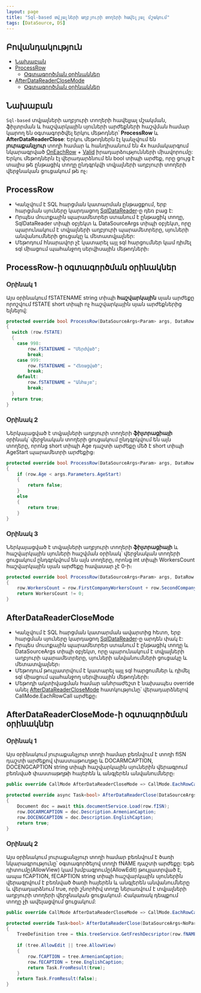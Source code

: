 ```yaml
---
layout: page
title: "Sql-based տվյալների աղբյուրի տողերի հավելյալ մշակում"
tags: [DataSource, DS]
---
```


## Բովանդակություն
* [Նախաբան](#նախաբան)
* [ProcessRow](#processRow)
  * [Օգտագործման օրինակներ](#processRow-ի-օգտագործման-օրինակներ)
 * [AfterDataReaderCloseMode](#afterDataReaderCloseMode)
   *  [Օգտագործման օրինակներ](#afterDataReaderCloseMode-ի-օգտագործման-օրինակներ)

## Նախաբան

`Sql-based` տվյալների աղբյուրի տողերի հավելյալ մշակման, ֆիլտրման և հաշվարկային սյուների արժեքների հաշվման համար կարող են օգտագործվել երկու մեթոդներ՝ **ProcessRow** և **AfterDataReaderClose**: Երկու մեթոդներն էլ կանչվում են **յուրաքանչյուր** տողի համար և հանդիսանում են 4x համակարգում նկարագրված [OnEachRow](https://armsoft.github.io/as4x-docs/HTM/ProgrGuide/ScriptProcs/OnEachRow.html) + 
[Valid](https://armsoft.github.io/as4x-docs/HTM/ProgrGuide/ScriptProcs/Valid_Data.html) իրադարձությունների միավորումը:
Երկու մեթոդներն էլ վերադարձնում են bool տիպի արժեք, որը ցույց է տալիս թե ընթացիկ տողը ընդգրկվի տվյալների աղբյուրի տողերի վերջնական ցուցակում թե ոչ։

## ProcessRow 

*  Կանչվում է SQL հարցման կատարման ընթացքում, երբ հարցման սյուները կարդացող [SqlDataReader]((https://learn.microsoft.com/en-us/dotnet/api/microsoft.data.sqlclient.sqldatareader?view=sqlclient-dotnet-standard-5.2))-ը դեռ բաց է:
*  Որպես մուտքային պարամետրեր ստանում է ընթացիկ տողը, SqlDataReader տիպի օբյեկտ և DataSourceArgs տիպի օբյեկտ, որը պարունակում է տվյալների աղբյուրի պարամետրերը, սյուների անվանումների ցուցակը և մետատվյալներ:
* Մեթոդում հնարավոր չէ կատարել այլ sql հարցումներ կամ դիմել sql միացում պահանջող սերվիսային մեթոդների։

## ProcessRow-ի օգտագործման օրինակներ

### Օրինակ 1

Այս օրինակում fSTATENAME string տիպի **հաշվարկային** սյան արժեքը որոշվում fSTATE short տիպի ոչ հաշվարկային սյան արժեքներից ելնելով:

```c#
protected override bool ProcessRow(DataSourceArgs<Param> args, DataRow row, SqlDataReader reader)
{
  switch (row.fSTATE)
  {
    case 998:
        row.fSTATENAME = "Մերժված";
        break;
    case 999:
        row.fSTATENAME = "Հեռացված";
        break;
    default:
        row.fSTATENAME = "Անհայտ";
        break;
  }
  return true;
}
```

### Օրինակ 2

Ներկայացված է տվյալների աղբյուրի տողերի **ֆիլտրացիայի** օրինակ՝ վերջնական տողերի ցուցակում ընդգրկվում են այն տողերը, որոնց short տիպի Age դաշտի արժեքը մեծ է short տիպի AgeStart պարամետրի արժեքից։

```c#
protected override bool ProcessRow(DataSourceArgs<Param> args, DataRow row, SqlDataReader reader)
{
    if (row.Age < args.Parameters.AgeStart)
    {
        return false;
    }
    else
    {
        return true;
    }
}
```

### Օրինակ 3

Ներկայացված է տվյալների աղբյուրի տողերի **ֆիլտրացիայի** և հաշվարկային սյուների հաշվման օրինակ՝ վերջնական տողերի ցուցակում ընդգրկվում են այն տողերը, որոնց int տիպի WorkersCount հաշվարկային սյան արժեքը հավասար չէ 0-ի։

```c#
protected override bool ProcessRow(DataSourceArgs<Param> args, DataRow row, SqlDataReader reader)
{
	row.WorkersCount = row.FirstCompanyWorkersCount + row.SecondCompanyWorkersCount;
	return WorkersCount != 0;
}
```

## AfterDataReaderCloseMode

*  Կանչվում է SQL հարցման կատարման ավարտից հետո, երբ հարցման սյուները կարդացող [SqlDataReader]((https://learn.microsoft.com/en-us/dotnet/api/microsoft.data.sqlclient.sqldatareader?view=sqlclient-dotnet-standard-5.2))-ը արդեն փակ է:
*  Որպես մուտքային պարամետրեր ստանում է ընթացիկ տողը և DataSourceArgs տիպի օբյեկտ, որը պարունակում է տվյալների աղբյուրի պարամետրերը, սյուների անվանումների ցուցակը և մետատվյալներ։
* Մեթոդում թույլատրվում է կատարել այլ sql հարցումներ և դիմել sql միացում պահանջող սերվիսային մեթոդների։
* Մեթոդի ակտիվացման համար անհրաժեշտ է նախապես override անել [AfterDataReaderCloseMode](ds.md#afterDataReaderCloseMode) հատկությունը՝ վերադարձնելով CallMode.EachRowCall արժեքը։

## AfterDataReaderCloseMode-ի օգտագործման օրինակներ

### Օրինակ 1

Այս օրինակում յուրաքանչյուր տողի համար բեռնվում է տողի fISN դաշտի արժեքով փաստաթուղթը  և  DOCARMCAPTION, DOCENGCAPTION string տիպի հաշվարկային սյուներին վերագրում բեռնված փաստաթղթի հայերեն և անգլերեն անվանումները։

```c#
public override CallMode AfterDataReaderCloseMode => CallMode.EachRowCall;
							
protected override async Task<bool> AfterDataReaderClose(DataSourceArgs<Param> args, DataRow row)
{
	Document doc = await this.documentService.Load(row.fISN);
	row.DOCARMCAPTION = doc.Description.ArmenianCaption;
	row.DOCENGCAPTION = doc.Description.EnglishCaption; 
	return true;
}

```

### Օրինակ 2

Այս օրինակում յուրաքանչյուր տողի համար բեռնվում է ծառի նկարագրությունը՝ օգտագործելով տողի fNAME դաշտի արժեքը: Եթե դիտումը(AllowView) կամ խմբագրումը(AllowEdit) թույլատրված է, ապա fCAPTION, fECAPTION string տիպի հաշվարկային սյուներին վերագրվում է բեռնված ծառի հայերեն և անգլերեն անվանումները և վերադարձնում true, որի շնորհիվ տողը ներառվում է տվյալների աղբյուրի տողերի վերջնական ցուցակում։ Հակառակ դեպքում տողը չի ավելացվում ցուցակում:

```c#
public override CallMode AfterDataReaderCloseMode => CallMode.EachRowCall;

protected override Task<bool> AfterDataReaderClose(DataSourceArgs<NoParam> args, DataRow row)
{
    TreeDefinition tree = this.treeService.GetFreshDecsriptor(row.fNAME);
    
    if (tree.AllowEdit || tree.AllowView)
    {
        row.fCAPTION = tree.ArmenianCaption; 
        row.fECAPTION = tree.EnglishCaption;
        return Task.FromResult(true);
    }    
    return Task.FromResult(false);
}
```
